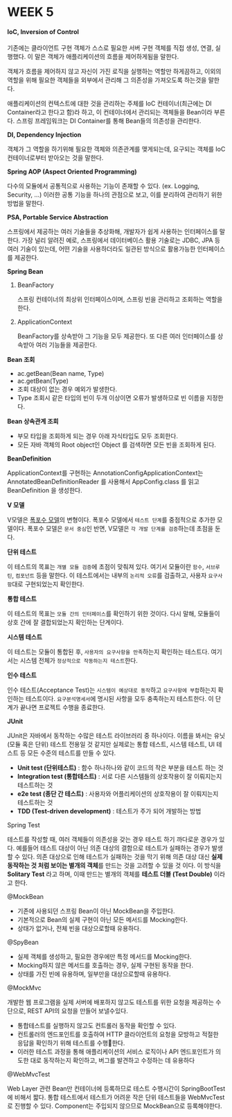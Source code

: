 # WEEK 5

#### IoC, Inversion of Control

기존에는 클라이언트 구현 객체가 스스로 필요한 서버 구현 객체를 직접 생성, 연결, 실행했다. 이 말은 객체가 애플리케이션의 흐름을 제어하게됨을 말한다.

객체가 흐름을 제어하지 않고 자신이 가진 로직을 실행하는 역할만 하게끔하고, 이외의 역할을 위해 필요한 객체들을 외부에서 관리해 그 의존성을 가져오도록 하는것을 말한다.

애플리케이션의 컨텍스트에 대한 것을 관리하는 주체를 IoC 컨테이너(최근에는 DI Container라고 한다고 함)라 하고, 이 컨테이너에서 관리되는 객체들을 Bean이라 부른다. 스프링 프레임워크는 DI Container를 통해 Bean들의 의존성을 관리한다.



**DI, Dependency Injection**

객체가 그 역할을 하기위해 필요한 객체와 의존관계를 맺게되는데, 요구되는 객체를 IoC 컨테이너로부터 받아오는 것을 말한다.



**Spring AOP (Aspect Oriented Programming)**

다수의 모듈에서 공통적으로 사용하는 기능이 존재할 수 있다. (ex. Logging, Security, …) 이러한 공통 기능을 하나의 관점으로 보고, 이를 분리하여 관리하기 위한 방법을 말한다.



**PSA, Portable Service Abstraction**

스프링에서 제공하는 여러 기술들을 추상화해, 개발자가 쉽게 사용하는 인터페이스를 말한다. 가장 널리 알려진 예로, 스프링에서 데이터베이스 활용 기술로는 JDBC, JPA 등 여러 기술이 있는데, 어떤 기술을 사용하더라도 일관된 방식으로 활용가능한 인터페이스를 제공한다.



**Spring Bean**

1.  BeanFactory

    스프링 컨테이너의 최상위 인터페이스이며, 스프링 빈을 관리하고 조회하는 역할을 한다.
2.  ApplicationContext

    BeanFactory를 상속받아 그 기능을 모두 제공한다. 또 다른 여러 인터페이스를 상속받아 여러 기능들을 제공한다.

**Bean 조회**

* ac.getBean(Bean name, Type)
* ac.getBean(Type)
* 조회 대상이 없는 경우 예외가 발생한다.
* Type 조회시 같은 타입의 빈이 두개 이상이면 오류가 발생하므로 빈 이름을 지정한다.

**Bean 상속관계 조회**

* 부모 타입을 조회하게 되는 경우 아래 자식타입도 모두 조회한다.
* 모든 자바 객체의 Root object인 Object 를 검색하면 모든 빈을 조회하게 된다.

**BeanDefinition**

ApplicationContext를 구현하는 AnnotationConfigApplicationContext는 AnnotatedBeanDefinitionReader 를 사용해서 AppConfig.class 를 읽고 BeanDefinition 을 생성한다.

**V 모델**

V모델은 [폭포수 모델](https://velog.io/@whitebear/%ED%8F%AD%ED%8F%AC%EC%88%98-%EB%AA%A8%EB%8D%B8%EC%9D%84-%EC%95%8C%EC%95%84%EB%B3%B4%EC%9E%90)의 변형이다. 폭포수 모델에서 `테스트 단계`를 중점적으로 추가한 모델이다. 폭포수 모델은 `문서 중심`인 반면, V모델은 `각 개발 단계를 검증`하는데 초점을 둔다.

**단위 테스트**

이 테스트의 목표는 `개별 모듈 검증`에 초점이 맞춰져 있다. 여기서 모듈이란 `함수`, `서브루틴`, `컴포넌트` 등을 말한다. 이 테스트에서는 내부의 `논리적 오류`를 검출하고, 사용자 `요구사항`대로 구현되었는지 확인한다.

**통합 테스트**

이 테스트의 목표는 `모듈 간의 인터페이스`를 확인하기 위한 것이다. 다시 말해, 모듈들이 상호 간에 잘 결합되었는지 확인하는 단계이다.

**시스템 테스트**

이 테스트는 모듈이 통합된 후, `사용자의 요구사항을 만족`하는지 확인하는 테스트다. 여기서는 시스템 전체가 `정상적으로 작동하는지 테스트`한다.

**인수 테스트**

인수 테스트(Acceptance Test)는 `시스템이 예상대로 동작`하고 `요구사항에 부합`하는지 확인하는 테스트이다. `요구분석명세서`에 명시된 사항을 모두 충족하는지 테스트한다. 이 단계가 끝나면 프로젝트 수행을 종료한다.

**JUnit**

JUnit은 자바에서 동작하는 수많은 테스트 라이브러리 중 하나이다. 이름을 봐서는 유닛(모듈 혹은 단위) 테스트 전용일 것 같지만 실제로는 통합 테스트, 시스템 테스트, UI 테스트 등 모든 수준의 테스트를 만들 수 있다.

* **Unit test (단위테스트)** : 함수 하나하나와 같이 코드의 작은 부분을 테스트 하는 것
* **Integration test (통합테스트)** : 서로 다른 시스템들의 상호작용이 잘 이뤄지는지 테스트하는 것
* **e2e test (종단 간 테스트)** : 사용자와 어플리케이션의 상호작용이 잘 이뤄지는지 테스트하는 것
* **TDD (Test-driven development)** : 테스트가 주가 되어 개발하는 방법

Spring Test

테스트를 작성할 때, 여러 객체들이 의존성을 갖는 경우 테스트 하기 까다로운 경우가 있다. 예를들어 테스트 대상이 아닌 의존 대상의 결함으로 테스트가 실패하는 경우가 발생할 수 있다. 의존 대상으로 인해 테스트가 실패하는 것을 막기 위해 의존 대상 대신 **실제 동작하는 것 처럼 보이는 별개의 객체**를 만드는 것을 고려할 수 있을 것 이다. 이 방식을 **Solitary Test** 라고 하며, 이때 만드는 별개의 객체를 **테스트 더블 (Test Double)** 이라고 한다.



@MockBean

* 기존에 사용되던 스프링 Bean이 아닌 MockBean을 주입한다.
* 기본적으로 Bean의 실제 구현이 아닌 모든 메서드를 Mocking한다.
* 상태가 없거나, 전체 빈을 대상으로할때 유용하다.



@SpyBean

* 실제 객체를 생성하고, 필요한 경우에만 특정 메서드를 Mocking한다.
* Mocking하지 않은 메서드를 호출하는 경우, 실제 구현된 동작을 한다.
* 상태를 가진 빈에 유용하며, 일부만을 대상으로할때 유용하다.



@MockMvc

개발한 웹 프로그램을 실제 서버에 배포하지 않고도 테스트를 위한 요청을 제공하는 수단으로, REST API의 요청을 만들어 보낼수있다.

* 통합테스트를 실행하지 않고도 컨트롤러 동작을 확인할 수 있다.
* 컨트롤러의 엔드포인트를 호출하여 HTTP 클라이언트의 요청을 모방하고 적절한 응답을 확인하기 위해 테스트를 수행한다.
* 이러한 테스트 과정을 통해 애플리케이션의 서비스 로직이나 API 엔드포인트가 의도한 대로 동작하는지 확인하고, 버그를 발견하고 수정하는 데 유용하다



@WebMvcTest

Web Layer 관련 Bean만 컨테이너에 등록하므로 테스트 수행시간이 SpringBootTest에 비해서 짧다. 통합 테스트에서 테스트가 어려운 작은 단위 테스트들을 WebMvcTest로 진행할 수 있다. Component는 주입되지 않으므로 MockBean으로 등록해야한다.&#x20;

